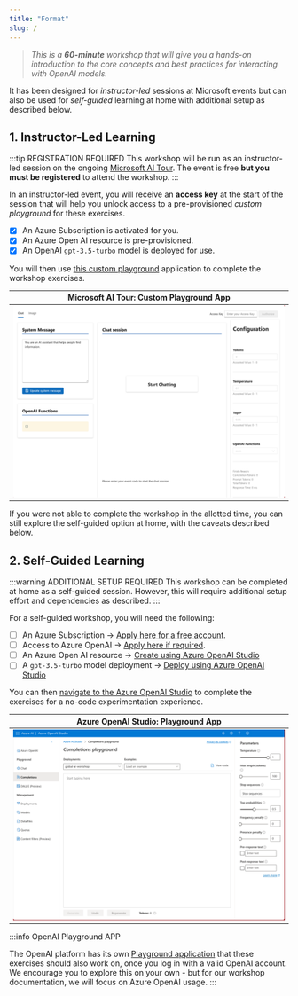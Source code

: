 ```yaml
---
title: "Format"
slug: /
---
```


> _This is a **60-minute** workshop that will give you a hands-on introduction to the core concepts and best practices for interacting with OpenAI models._

It has been designed for _instructor-led_ sessions at Microsoft events but can also be used for _self-guided_ learning at home with additional setup as described below.

## 1. Instructor-Led Learning

:::tip REGISTRATION REQUIRED
This workshop will be run as an instructor-led session on the ongoing [Microsoft AI Tour](https://aka.ms/msaitour). The event is free **but you must be registered** to attend the workshop.
:::

In an instructor-led event, you will receive an **access key** at the start of the session that will help you unlock access to a pre-provisioned _custom playground_ for these exercises.
- [X] An Azure Subscription is activated for you.
- [X] An Azure Open AI resource is pre-provisioned.
- [X] An OpenAI `gpt-3.5-turbo` model is deployed for use.

You will then use [this custom playground](https://aka.ms/aitour/playground) application to complete the workshop exercises.

| Microsoft AI Tour: Custom Playground App |
|:---:|
| ![AI Tour Playground](./../images/aitour-playground-chat.png) |

If you were not able to complete the workshop in the allotted time, you can still explore the self-guided option at home, with the caveats described below.

## 2. Self-Guided Learning

:::warning ADDITIONAL SETUP REQUIRED
This workshop can be completed at home as a self-guided session. However, this will require additional setup effort and dependencies as described.
:::

For a self-guided workshop, you will need the following: 

- [ ] An Azure Subscription → [Apply here for a free account](https://aka.ms/azure/free).
- [ ] Access to Azure OpenAI → [Apply here if required](https://learn.microsoft.com/azure/ai-services/openai/overview#how-do-i-get-access-to-azure-openai).
- [ ] An Azure Open AI resource → [Create using Azure OpenAI Studio](https://learn.microsoft.com/azure/ai-services/openai/how-to/create-resource?pivots=web-portal)
- [ ] A `gpt-3.5-turbo` model deployment → [Deploy using Azure OpenAI Studio](https://learn.microsoft.com/azure/ai-services/openai/how-to/create-resource?pivots=web-portal#deploy-a-model)

You can then [navigate to the Azure OpenAI Studio](https://oai.azure.com/) to complete the exercises for a no-code experimentation experience.

|Azure OpenAI Studio: Playground App |
|:---:|
| ![](./../images/aoai-studio-playground-chat.png) |

:::info OpenAI Playground APP

The OpenAI platform has its own [Playground application](https://platform.openai.com/playground) that these exercises should also work on, once you log in with a valid OpenAI account. We encourage you to explore this on your own - but for our workshop documentation, we will focus on Azure OpenAI usage.
:::